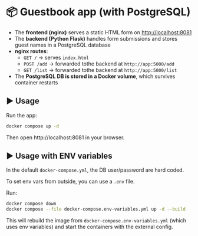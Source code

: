 # 📦 Guestbook app (with PostgreSQL)

- The **frontend (nginx)** serves a static HTML form on [http://localhost:8081](http://localhost:8081)
- The **backend (Python Flask)** handles form submissions and stores guest names in a PostgreSQL database
- **nginx routes**:
  - `GET /` → serves `index.html`
  - `POST /add` → forwarded tothe backend at `http://app:5000/add`
  - `GET /list` → forwarded tothe backend at `http://app:5000/list`
- The **PostgreSQL DB is stored in a Docker volume**, which survives container restarts

## ▶️ Usage

Run the app:

```bash
docker compose up -d
```

Then open http://localhost:8081 in your browser.

## ▶️ Usage with ENV variables

In the default `docker-compose.yml`, the DB user/password are hard coded.

To set env vars from outside, you can use a `.env` file.

Run:

```bash
docker compose down
docker compose --file docker-compose.env-variables.yml up -d --build
```

This will rebuild the image from `docker-compose.env-variables.yml` (which uses env variables) and start the containers with the external config.

